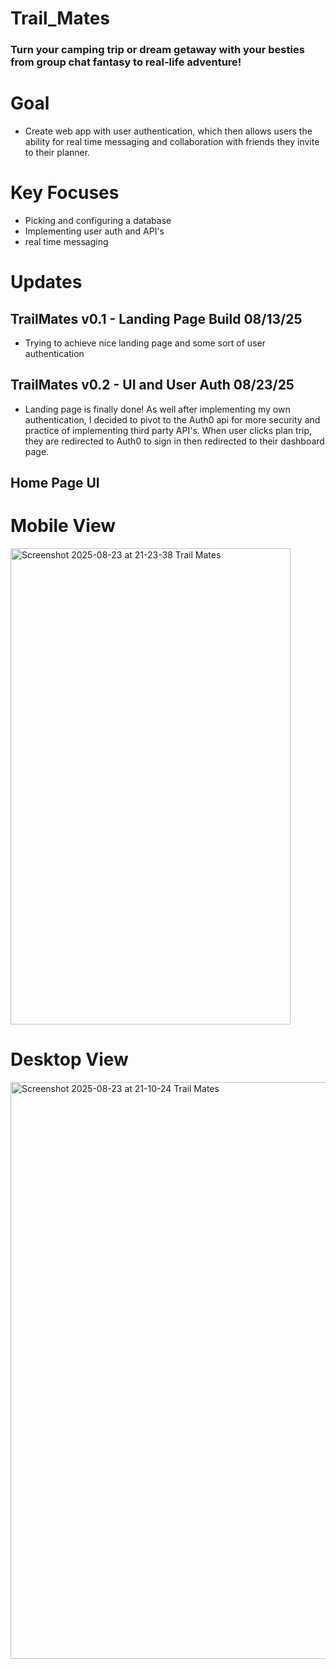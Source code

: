 # Trail_Mates
### Turn your camping trip or dream getaway with your besties from group chat fantasy to real-life adventure!

# Goal
* Create web app with user authentication, which then allows users the ability for real time messaging and collaboration with friends they invite to their planner.

# Key Focuses
* Picking and configuring a database
* Implementing user auth and API's
* real time messaging

# Updates
## TrailMates v0.1 - Landing Page Build 08/13/25
* Trying to achieve nice landing page and some sort of user authentication

## TrailMates v0.2 - UI and User Auth 08/23/25
* Landing page is finally done! As well after implementing my own authentication, I decided to pivot to the Auth0 api for more security and practice of implementing third party API's. When user clicks plan trip, they are redirected to Auth0 to sign in then redirected to their dashboard page.

## Home Page UI
# Mobile View 
<img width="448" height="762" alt="Screenshot 2025-08-23 at 21-23-38 Trail Mates" src="https://github.com/user-attachments/assets/fe253390-7ee4-47ab-bd1c-06e103d070db" />

# Desktop View
<img width="1919" height="923" alt="Screenshot 2025-08-23 at 21-10-24 Trail Mates" src="https://github.com/user-attachments/assets/ed4c8bb3-6661-46fd-b997-8bcc859aefcc" />
